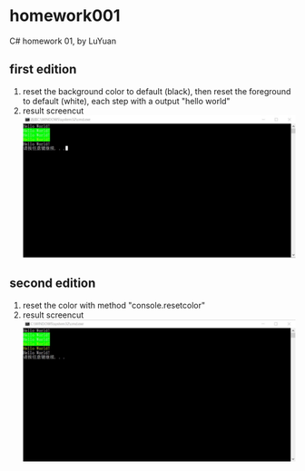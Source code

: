 # homework001
C# homework 01, by LuYuan

## first edition
1. reset the background color to default (black), then reset the foreground to default (white), each step with a output "hello world"
2. result screencut ![screen ](screencut/first.png)

## second edition
1. reset the color with method "console.resetcolor"
2. result screencut ![screen ](screencut/second.png)

